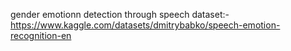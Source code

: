 gender emotionn detection through speech dataset:-https://www.kaggle.com/datasets/dmitrybabko/speech-emotion-recognition-en
